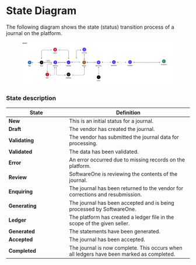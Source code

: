 # State Diagram

The following diagram shows the state (status) transition process of a journal on the platform.



<figure><img src="../../../../.gitbook/assets/state_diagram_journal.png" alt=""><figcaption></figcaption></figure>

### State description

<table data-full-width="false"><thead><tr><th width="152">State</th><th>Definition</th></tr></thead><tbody><tr><td><strong>New</strong></td><td>This is an initial status for a journal.</td></tr><tr><td><strong>Draft</strong></td><td>The vendor has created the journal.</td></tr><tr><td><strong>Validating</strong></td><td>The vendor has submitted the journal data for processing.</td></tr><tr><td><strong>Validated</strong></td><td>The data has been validated.</td></tr><tr><td><strong>Error</strong></td><td>An error occurred due to missing records on the platform.</td></tr><tr><td><strong>Review</strong></td><td>SoftwareOne is reviewing the contents of the journal.</td></tr><tr><td><strong>Enquiring</strong></td><td>The journal has been returned to the vendor for corrections and resubmission.</td></tr><tr><td><strong>Generating</strong></td><td>The journal has been accepted and is being processed by SoftwareOne.</td></tr><tr><td><strong>Ledger</strong></td><td>The platform has created a ledger file in the scope of the given seller.</td></tr><tr><td><strong>Generated</strong></td><td>The statements have been generated.</td></tr><tr><td><strong>Accepted</strong></td><td>The journal has been accepted. </td></tr><tr><td><strong>Completed</strong></td><td>The journal is now complete. This occurs when all ledgers have been marked as completed.</td></tr></tbody></table>
